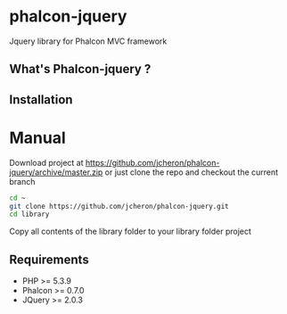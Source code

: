 # phalcon-jquery
Jquery library for Phalcon MVC framework

What's Phalcon-jquery ?
-----------------------

Installation
------------

Manual
======

Download project at https://github.com/jcheron/phalcon-jquery/archive/master.zip
or just clone the repo and checkout the current branch

```bash
cd ~
git clone https://github.com/jcheron/phalcon-jquery.git
cd library
```

Copy all contents of the library folder to your library folder project

Requirements
------------

* PHP >= 5.3.9
* Phalcon >= 0.7.0
* JQuery >= 2.0.3
